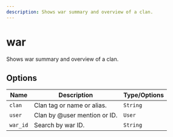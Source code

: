 ```yaml
---
description: Shows war summary and overview of a clan.
---
```


# war

Shows war summary and overview of a clan.

## Options

| Name | Description | Type/Options |
|------|-------------|--------------|
| `clan` | Clan tag or name or alias. | `String` |
| `user` | Clan by @user mention or ID. | `User` |
| `war_id` | Search by war ID. | `String` |

